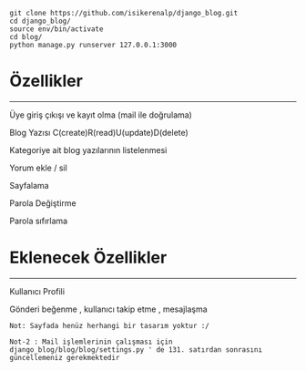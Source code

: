     git clone https://github.com/isikerenalp/django_blog.git
    cd django_blog/
    source env/bin/activate
    cd blog/
    python manage.py runserver 127.0.0.1:3000


# Özellikler
---
Üye giriş çıkışı ve kayıt olma (mail ile doğrulama)

Blog Yazısı C(create)R(read)U(update)D(delete)

Kategoriye ait blog yazılarının listelenmesi

Yorum ekle / sil

Sayfalama

Parola Değiştirme

Parola sıfırlama

# Eklenecek Özellikler
---

Kullanıcı Profili

Gönderi beğenme , kullanıcı takip etme , mesajlaşma

    Not: Sayfada henüz herhangi bir tasarım yoktur :/
    
    Not-2 : Mail işlemlerinin çalışması için django_blog/blog/blog/settings.py ' de 131. satırdan sonrasını güncellemeniz gerekmektedir
